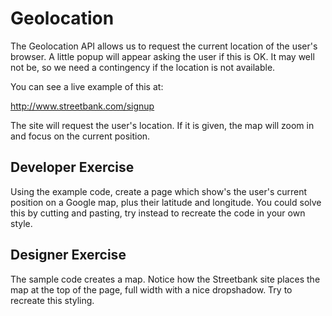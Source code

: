 # Geolocation

The Geolocation API allows us to request the current location of the user's browser. A little popup will appear asking the user if this is OK. It may well not be, so we need a contingency if the location is not available.

You can see a live example of this at:

http://www.streetbank.com/signup

The site will request the user's location. If it is given, the map will zoom in and focus on the current position.

## Developer Exercise

Using the example code, create a page which show's the user's current position on a Google map, plus their latitude and longitude. You could solve this by cutting and pasting, try instead to recreate the code in your own style.

## Designer Exercise

The sample code creates a map. Notice how the Streetbank site places the map at the top of the page, full width with a nice dropshadow. Try to recreate this styling.